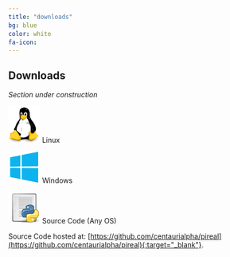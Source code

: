 ```yaml
---
title: "downloads"
bg: blue
color: white
fa-icon:
---
```


## Downloads
*Section under construction*

![linux](img/linux.png) Linux

![win](img/win.png) Windows

![source](img/source.png) Source Code (Any OS)

Source Code hosted at: [https://github.com/centaurialpha/pireal](https://github.com/centaurialpha/pireal){:target="_blank"}.